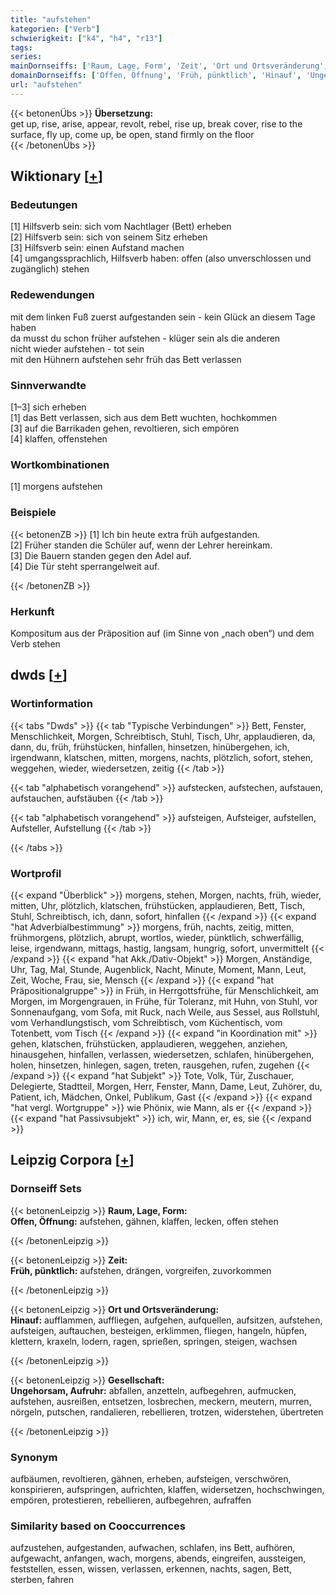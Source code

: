 ```yaml
---
title: "aufstehen"
kategorien: ["Verb"]
schwierigkeit: ["k4", "h4", "r13"]
tags:
series:
mainDornseiffs: ['Raum, Lage, Form', 'Zeit', 'Ort und Ortsveränderung', 'Gesellschaft']
domainDornseiffs: ['Offen, Öffnung', 'Früh, pünktlich', 'Hinauf', 'Ungehorsam, Aufruhr']
url: "aufstehen"
---
```


{{< betonenÜbs >}}
**Übersetzung:**  
get up, rise, arise, appear, revolt, rebel, rise up, break cover, rise to the surface, fly up, come up, be open, stand firmly on the floor  
{{< /betonenÜbs >}}

## Wiktionary [[+](https://de.wiktionary.org/wiki/aufstehen)]

### Bedeutungen
[1] Hilfsverb sein: sich vom Nachtlager (Bett) erheben  
[2] Hilfsverb sein: sich von seinem Sitz erheben  
[3] Hilfsverb sein: einen Aufstand machen  
[4] umgangssprachlich, Hilfsverb haben: offen (also unverschlossen und zugänglich) stehen  

### Redewendungen
mit dem linken Fuß zuerst aufgestanden sein - kein Glück an diesem Tage haben  
da musst du schon früher aufstehen - klüger sein als die anderen  
nicht wieder aufstehen - tot sein  
mit den Hühnern aufstehen  sehr früh das Bett verlassen  

### Sinnverwandte
[1–3] sich erheben  
[1] das Bett verlassen, sich aus dem Bett wuchten, hochkommen  
[3] auf die Barrikaden gehen, revoltieren, sich empören  
[4] klaffen, offenstehen  

### Wortkombinationen
[1] morgens aufstehen  

### Beispiele
{{< betonenZB >}}
[1] Ich bin heute extra früh aufgestanden.  
[2] Früher standen die Schüler auf, wenn der Lehrer hereinkam.  
[3] Die Bauern standen gegen den Adel auf.  
[4] Die Tür steht sperrangelweit auf.  

{{< /betonenZB >}}
### Herkunft
Kompositum aus der Präposition auf (im Sinne von „nach oben“) und dem Verb stehen  



## dwds [[+](https://www.dwds.de/wb/aufstehen)]

### Wortinformation
{{< tabs "Dwds" >}}
{{< tab "Typische Verbindungen" >}}
Bett, Fenster, Menschlichkeit, Morgen, Schreibtisch, Stuhl, Tisch, Uhr, applaudieren, da, dann, du, früh, frühstücken, hinfallen, hinsetzen, hinübergehen, ich, irgendwann, klatschen, mitten, morgens, nachts, plötzlich, sofort, stehen, weggehen, wieder, wiedersetzen, zeitig
{{< /tab >}}

{{< tab "alphabetisch vorangehend" >}}
aufstecken, aufstechen, aufstauen, aufstauchen, aufstäuben
{{< /tab >}}

{{< tab "alphabetisch vorangehend" >}}
aufsteigen, Aufsteiger, aufstellen, Aufsteller, Aufstellung
{{< /tab >}}

{{< /tabs >}}

### Wortprofil
{{< expand "Überblick" >}} morgens, stehen, Morgen, nachts, früh, wieder, mitten, Uhr, plötzlich, klatschen, frühstücken, applaudieren, Bett, Tisch, Stuhl, Schreibtisch, ich, dann, sofort, hinfallen {{< /expand >}}
{{< expand "hat Adverbialbestimmung" >}} morgens, früh, nachts, zeitig, mitten, frühmorgens, plötzlich, abrupt, wortlos, wieder, pünktlich, schwerfällig, leise, irgendwann, mittags, hastig, langsam, hungrig, sofort, unvermittelt {{< /expand >}}
{{< expand "hat Akk./Dativ-Objekt" >}} Morgen, Anständige, Uhr, Tag, Mal, Stunde, Augenblick, Nacht, Minute, Moment, Mann, Leut, Zeit, Woche, Frau, sie, Mensch {{< /expand >}}
{{< expand "hat Präpositionalgruppe" >}} in Früh, in Herrgottsfrühe, für Menschlichkeit, am Morgen, im Morgengrauen, in Frühe, für Toleranz, mit Huhn, von Stuhl, vor Sonnenaufgang, vom Sofa, mit Ruck, nach Weile, aus Sessel, aus Rollstuhl, vom Verhandlungstisch, vom Schreibtisch, vom Küchentisch, vom Totenbett, vom Tisch {{< /expand >}}
{{< expand "in Koordination mit" >}} gehen, klatschen, frühstücken, applaudieren, weggehen, anziehen, hinausgehen, hinfallen, verlassen, wiedersetzen, schlafen, hinübergehen, holen, hinsetzen, hinlegen, sagen, treten, rausgehen, rufen, zugehen {{< /expand >}}
{{< expand "hat Subjekt" >}} Tote, Volk, Tür, Zuschauer, Delegierte, Stadtteil, Morgen, Herr, Fenster, Mann, Dame, Leut, Zuhörer, du, Patient, ich, Mädchen, Onkel, Publikum, Gast {{< /expand >}}
{{< expand "hat vergl. Wortgruppe" >}} wie Phönix, wie Mann, als er {{< /expand >}}
{{< expand "hat Passivsubjekt" >}} ich, wir, Mann, er, es, sie {{< /expand >}}

## Leipzig Corpora [[+](https://corpora.uni-leipzig.de/en/res?word=aufstehen&corpusId=deu_newscrawl-public_2018)]

### Dornseiff Sets
{{< betonenLeipzig >}}
**Raum, Lage, Form:**  
**Offen, Öffnung:** aufstehen, gähnen, klaffen, lecken, offen stehen  

{{< /betonenLeipzig >}}


{{< betonenLeipzig >}}
**Zeit:**  
**Früh, pünktlich:** aufstehen, drängen, vorgreifen, zuvorkommen  

{{< /betonenLeipzig >}}


{{< betonenLeipzig >}}
**Ort und Ortsveränderung:**  
**Hinauf:** aufflammen, auffliegen, aufgehen, aufquellen, aufsitzen, aufstehen, aufsteigen, auftauchen, besteigen, erklimmen, fliegen, hangeln, hüpfen, klettern, kraxeln, lodern, ragen, sprießen, springen, steigen, wachsen  

{{< /betonenLeipzig >}}


{{< betonenLeipzig >}}
**Gesellschaft:**  
**Ungehorsam, Aufruhr:** abfallen, anzetteln, aufbegehren, aufmucken, aufstehen, ausreißen, entsetzen, losbrechen, meckern, meutern, murren, nörgeln, putschen, randalieren, rebellieren, trotzen, widerstehen, übertreten  

{{< /betonenLeipzig >}}

### Synonym
aufbäumen, revoltieren, gähnen, erheben, aufsteigen, verschwören, konspirieren, aufspringen, aufrichten, klaffen, widersetzen, hochschwingen, empören, protestieren, rebellieren, aufbegehren, aufraffen


### Similarity based on Cooccurrences
aufzustehen, aufgestanden, aufwachen, schlafen, ins Bett, aufhören, aufgewacht, anfangen, wach, morgens, abends, eingreifen, aussteigen, feststellen, essen, wissen, verlassen, erkennen, nachts, sagen, Bett, sterben, fahren

